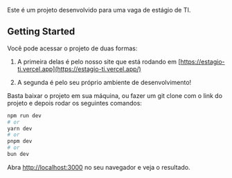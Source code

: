 Este é um projeto desenvolvido para uma vaga de estágio de TI.

## Getting Started

Você pode acessar o projeto de duas formas:

1. A primeira delas é pelo nosso site que está rodando em [https://estagio-ti.vercel.app](https://estagio-ti.vercel.app/)

2. A segunda é pelo seu próprio ambiente de desenvolvimento!

Basta baixar o projeto em sua máquina, ou fazer um git clone com o link do projeto e depois rodar os seguintes comandos:
   
```bash
npm run dev
# or
yarn dev
# or
pnpm dev
# or
bun dev
```

Abra [http://localhost:3000](http://localhost:3000) no seu navegador e veja o resultado.
